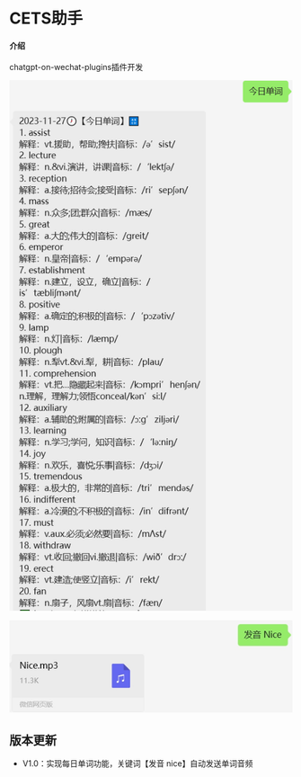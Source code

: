 # CETS助手

#### 介绍
chatgpt-on-wechat-plugins插件开发

![demo](demo.png)

![demo2.png](demo2.png)

## 版本更新

- V1.0：实现每日单词功能，关键词【发音 nice】自动发送单词音频
